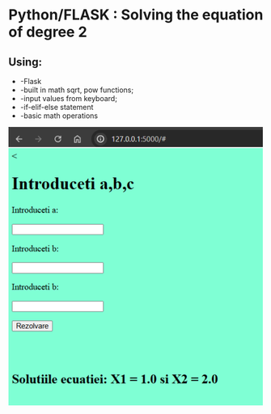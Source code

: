 # Python/FLASK : Solving the equation of degree 2

## Using:
* -Flask
* -built in math sqrt, pow functions;
* -input values from keyboard;
* -if-elif-else statement
* -basic math operations


![FLASK.png](FLASK.png)